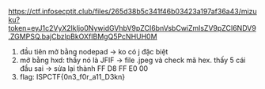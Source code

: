 https://ctf.infosecptit.club/files/265d38b5c341f46b03423a197af36a43/mizuku?token=eyJ1c2VyX2lkIjo0NywidGVhbV9pZCI6bnVsbCwiZmlsZV9pZCI6NDV9.ZGMPSQ.bajCbzlpBkOXfIBMgQ5PcNHUH0M

1. đầu tiên mở bằng nodepad -> ko có j đặc biệt 
2. mở bằng hxd: thấy nó là JFIF -> file .jpeg và check mã hex. thấy 5 cái đầu sai -> sửa lại thành FF D8 FF E0 00
3. flag: ISPCTF{0n3_f0r_a11_D3kn}
